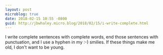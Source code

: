 ```yaml
---
layout: post
microblog: true
date: 2018-02-15 10:55 -0800
guid: http://jbwhaley.micro.blog/2018/02/15/i-write-complete.html
---
```

I write complete sentences with complete words, end those sentences with punctuation, and I use a hyphen in my :-) smilies. If these things make me old, I don't want to be young.
